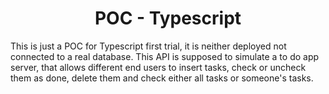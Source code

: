 <h1 align="center">POC - Typescript</h1>

This is just a POC for Typescript first trial, it is neither deployed not connected to a real database. This API is supposed to simulate a to do app server, that allows different end users to insert tasks, check or uncheck them as done, delete them and check either all tasks or someone's tasks.